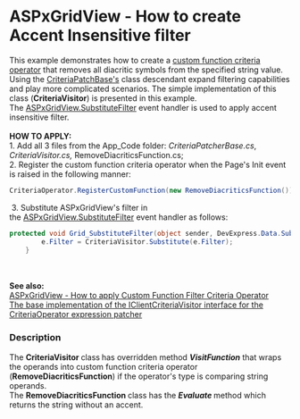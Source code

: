 # ASPxGridView - How to create Accent Insensitive filter


This example demonstrates how to create a <a href="https://documentation.devexpress.com/eXpressAppFramework/113480/Concepts/Filtering/Custom-Function-Criteria-Operators">custom function criteria operator</a> that removes all diacritic symbols from the specified string value. <br>Using the <a href="https://www.devexpress.com/Support/Center/Question/Details/T320172/the-base-implementation-of-the-iclientcriteriavisitor-interface-for-the-criteriaoperator">CriteriaPatchBase's</a> class descendant expand filtering capabilities and play more complicated scenarios. The simple implementation of this class (<strong>CriteriaVisitor</strong>) is presented in this example.<br>The <a href="https://documentation.devexpress.com/#AspNet/DevExpressWebASPxGridBase_SubstituteFiltertopic">ASPxGridView.SubstituteFilter</a> event handler is used to apply accent insensitive filter.<br><br><strong>HOW TO APPLY:<br></strong>1. Add all 3 files from the App_Code folder: <em>CriteriaPatcherBase.cs</em>, <em>CriteriaVisitor.cs, </em>RemoveDiacriticsFunction.cs;<br>2. Register the custom function criteria operator when the Page's Init event is raised in the following manner:<br>


```cs
CriteriaOperator.RegisterCustomFunction(new RemoveDiacriticsFunction());
```


 3. Substitute ASPxGridView's filter in the <a href="https://documentation.devexpress.com/#AspNet/DevExpressWebASPxGridBase_SubstituteFiltertopic">ASPxGridView.SubstituteFilter</a> event handler as follows:<br>


```cs
protected void Grid_SubstituteFilter(object sender, DevExpress.Data.SubstituteFilterEventArgs e) {
        e.Filter = CriteriaVisitor.Substitute(e.Filter);
    }
```


<br><br><strong>See also:<br></strong><a href="https://www.devexpress.com/Support/Center/Example/Details/T546944/aspxgridview-how-to-apply-custom-function-filter-criteria-operator">ASPxGridView - How to apply Custom Function Filter Criteria Operator</a><br><a href="https://www.devexpress.com/Support/Center/Question/Details/T320172/the-base-implementation-of-the-iclientcriteriavisitor-interface-for-the-criteriaoperator">The base implementation of the IClientCriteriaVisitor interface for the CriteriaOperator expression patcher</a>


<h3>Description</h3>

The&nbsp;<strong>CriteriaVisitor </strong>class<strong>&nbsp;</strong>has overridden&nbsp;method&nbsp;<strong><em>VisitFunction</em></strong>&nbsp;that wraps the operands into custom function criteria operator (<strong>RemoveDiacriticsFunction</strong>) if the operator's type is comparing string operands.<br>The&nbsp;<strong>RemoveDiacriticsFunction&nbsp;</strong>class has the&nbsp;<strong><em>Evaluate</em></strong><strong>&nbsp;</strong>method which returns the string without an accent.

<br/>



